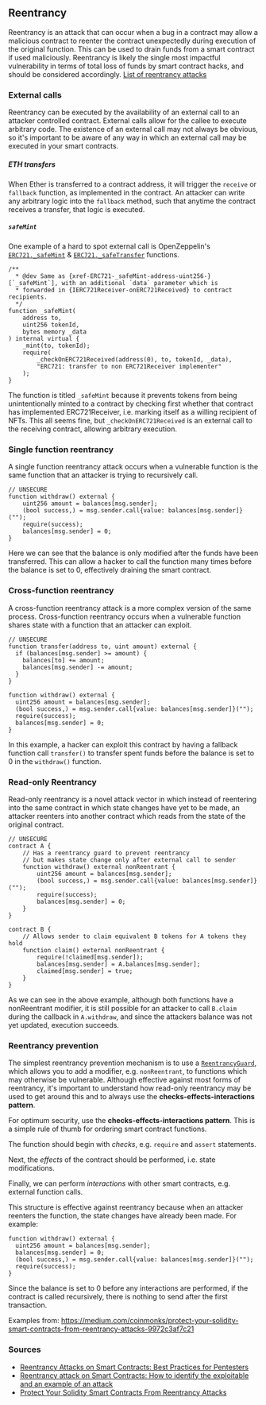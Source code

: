 ## Reentrancy

Reentrancy is an attack that can occur when a bug in a contract may allow a malicious contract to reenter the contract unexpectedly during execution of the original function. This can be used to drain funds from a smart contract if used maliciously. Reentrancy is likely the single most impactful vulnerability in terms of total loss of funds by smart contract hacks, and should be considered accordingly. [List of reentrancy attacks](https://github.com/pcaversaccio/reentrancy-attacks)

### External calls

Reentrancy can be executed by the availability of an external call to an attacker controlled contract. External calls allow for the callee to execute arbitrary code. The existence of an external call may not always be obvious, so it's important to be aware of any way in which an external call may be executed in your smart contracts.

##### ETH transfers

When Ether is transferred to a contract address, it will trigger the `receive` or `fallback` function, as implemented in the contract. An attacker can write any arbitrary logic into the `fallback` method, such that anytime the contract receives a transfer, that logic is executed. 

##### `safeMint`

One example of a hard to spot external call is OpenZeppelin's [`ERC721._safeMint`](https://github.com/OpenZeppelin/openzeppelin-contracts/blob/3f610ebc25480bf6145e519c96e2f809996db8ed/contracts/token/ERC721/ERC721.sol#L244) & [`ERC721._safeTransfer`](https://github.com/OpenZeppelin/openzeppelin-contracts/blob/3f610ebc25480bf6145e519c96e2f809996db8ed/contracts/token/ERC721/ERC721.sol#L190) functions.

```
/**
  * @dev Same as {xref-ERC721-_safeMint-address-uint256-}[`_safeMint`], with an additional `data` parameter which is
  * forwarded in {IERC721Receiver-onERC721Received} to contract recipients.
  */
function _safeMint(
    address to,
    uint256 tokenId,
    bytes memory _data
) internal virtual {
    _mint(to, tokenId);
    require(
        _checkOnERC721Received(address(0), to, tokenId, _data),
        "ERC721: transfer to non ERC721Receiver implementer"
    );
}
```

The function is titled `_safeMint` because it prevents tokens from being unintentionally minted to a contract by checking first whether that contract has implemented ERC721Receiver, i.e. marking itself as a willing recipient of NFTs. This all seems fine, but `_checkOnERC721Received` is an external call to the receiving contract, allowing arbitrary execution.

### Single function reentrancy

A single function reentrancy attack occurs when a vulnerable function is the same function that an attacker is trying to recursively call.

```
// UNSECURE
function withdraw() external {
    uint256 amount = balances[msg.sender];
    (bool success,) = msg.sender.call{value: balances[msg.sender]}("");
    require(success);
    balances[msg.sender] = 0;
}
```

Here we can see that the balance is only modified after the funds have been transferred. This can allow a hacker to call the function many times before the balance is set to 0, effectively draining the smart contract.

### Cross-function reentrancy

A cross-function reentrancy attack is a more complex version of the same process. Cross-function reentrancy occurs when a vulnerable function shares state with a function that an attacker can exploit.

```
// UNSECURE
function transfer(address to, uint amount) external {
  if (balances[msg.sender] >= amount) {
    balances[to] += amount;
    balances[msg.sender] -= amount;
  }
}

function withdraw() external {
  uint256 amount = balances[msg.sender];
  (bool success,) = msg.sender.call{value: balances[msg.sender]}("");
  require(success);
  balances[msg.sender] = 0;
}
```

In this example, a hacker can exploit this contract by having a fallback function call `transfer()` to transfer spent funds before the balance is set to 0 in the `withdraw()` function.

### Read-only Reentrancy

Read-only reentrancy is a novel attack vector in which instead of reentering into the same contract in which state changes have yet to be made, an attacker reenters into another contract which reads from the state of the original contract.

```
// UNSECURE
contract A {
	// Has a reentrancy guard to prevent reentrancy
	// but makes state change only after external call to sender
	function withdraw() external nonReentrant {
		uint256 amount = balances[msg.sender];
		(bool success,) = msg.sender.call{value: balances[msg.sender]}("");
		require(success);
		balances[msg.sender] = 0;
	}
}

contract B {
	// Allows sender to claim equivalent B tokens for A tokens they hold
	function claim() external nonReentrant {
		require(!claimed[msg.sender]);
		balances[msg.sender] = A.balances[msg.sender];
		claimed[msg.sender] = true;
	}
}
```

As we can see in the above example, although both functions have a nonReentrant modifier, it is still possible for an attacker to call `B.claim` during the callback in `A.withdraw`, and since the attackers balance was not yet updated, execution succeeds.

### Reentrancy prevention

The simplest reentrancy prevention mechanism is to use a [`ReentrancyGuard`](https://github.com/OpenZeppelin/openzeppelin-contracts/blob/master/contracts/security/ReentrancyGuard.sol), which allows you to add a modifier, e.g. `nonReentrant`, to functions which may otherwise be vulnerable. Although effective against most forms of reentrancy, it's important to understand how read-only reentrancy may be used to get around this and to always use the **checks-effects-interactions pattern**.

For optimum security, use the **checks-effects-interactions pattern**. This is a simple rule of thumb for ordering smart contract functions.

The function should begin with *checks*, e.g. `require` and `assert` statements.

Next, the *effects* of the contract should be performed, i.e. state modifications.

Finally, we can perform *interactions* with other smart contracts, e.g. external function calls.

This structure is effective against reentrancy because when an attacker reenters the function, the state changes have already been made. For example:

```
function withdraw() external {
  uint256 amount = balances[msg.sender];
  balances[msg.sender] = 0;
  (bool success,) = msg.sender.call{value: balances[msg.sender]}("");
  require(success);
}
```

Since the balance is set to 0 before any interactions are performed, if the contract is called recursively, there is nothing to send after the first transaction.


Examples from: https://medium.com/coinmonks/protect-your-solidity-smart-contracts-from-reentrancy-attacks-9972c3af7c21


### Sources

- [Reentrancy Attacks on Smart Contracts: Best Practices for Pentesters](https://consensys.github.io/smart-contract-best-practices/attacks/reentrancy/)
- [Reentrancy attack on Smart Contracts: How to identify the exploitable and an example of an attack](https://medium.com/@gus_tavo_guim/reentrancy-attack-on-smart-contracts-how-to-identify-the-exploitable-and-an-example-of-an-attack-4470a2d8dfe4)
- [Protect Your Solidity Smart Contracts From Reentrancy Attacks](https://medium.com/coinmonks/protect-your-solidity-smart-contracts-from-reentrancy-attacks-9972c3af7c21)
